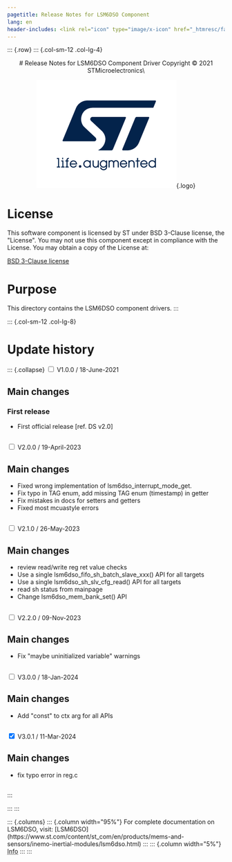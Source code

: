 ```yaml
---
pagetitle: Release Notes for LSM6DSO Component
lang: en
header-includes: <link rel="icon" type="image/x-icon" href="_htmresc/favicon.png" />
---
```


::: {.row}
::: {.col-sm-12 .col-lg-4}

<center>
# Release Notes for LSM6DSO Component Driver
Copyright &copy; 2021 STMicroelectronics\

[![ST logo](_htmresc/st_logo_2020.png)](https://www.st.com){.logo}
</center>

# License

This software component is licensed by ST under BSD 3-Clause license, the "License".
You may not use this component except in compliance with the License. You may obtain a copy of the License at:

[BSD 3-Clause license](https://opensource.org/licenses/BSD-3-Clause)

# Purpose

This directory contains the LSM6DSO component drivers.
:::

::: {.col-sm-12 .col-lg-8}
# Update history

::: {.collapse}
<input type="checkbox" id="collapse-section1" aria-hidden="true">
<label for="collapse-section1" aria-hidden="true">V1.0.0 / 18-June-2021</label>
<div>			

## Main changes

### First release

- First official release [ref. DS v2.0]

##

</div>

<input type="checkbox" id="collapse-section2" aria-hidden="true">
<label for="collapse-section2" aria-hidden="true">V2.0.0 / 19-April-2023</label>
<div>			

## Main changes

- Fixed wrong implementation of lsm6dso_interrupt_mode_get.
- Fix typo in TAG enum, add missing TAG enum (timestamp) in getter
- Fix mistakes in docs for setters and getters
- Fixed most mcuastyle errors

##

</div>

<input type="checkbox" id="collapse-section3" aria-hidden="true">
<label for="collapse-section3" aria-hidden="true">V2.1.0 / 26-May-2023</label>
<div>			

## Main changes

- review read/write reg ret value checks
- Use a single lsm6dso_fifo_sh_batch_slave_xxx() API for all targets
- Use a single lsm6dso_sh_slv_cfg_read() API for all targets
- read sh status from mainpage
- Change lsm6dso_mem_bank_set() API

##

</div>

<input type="checkbox" id="collapse-section4" aria-hidden="true">
<label for="collapse-section4" aria-hidden="true">V2.2.0 / 09-Nov-2023</label>
<div>			

## Main changes

- Fix "maybe uninitialized variable" warnings

##

</div>

<input type="checkbox" id="collapse-section5" aria-hidden="true">
<label for="collapse-section5" aria-hidden="true">V3.0.0 / 18-Jan-2024</label>
<div>

## Main changes

- Add "const" to ctx arg for all APIs

##

</div>

<input type="checkbox" id="collapse-section6" checked aria-hidden="true">
<label for="collapse-section6" aria-hidden="true">V3.0.1 / 11-Mar-2024</label>
<div>

## Main changes

- fix typo error in reg.c

##

</div>
:::

:::
:::

<footer class="sticky">
::: {.columns}
::: {.column width="95%"}
For complete documentation on LSM6DSO,
visit:
[LSM6DSO](https://www.st.com/content/st_com/en/products/mems-and-sensors/inemo-inertial-modules/lsm6dso.html)
:::
::: {.column width="5%"}
<abbr title="Based on template cx566953 version 2.0">Info</abbr>
:::
:::
</footer>
